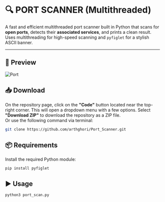 # 🔍 PORT SCANNER (Multithreaded)

A fast and efficient multithreaded port scanner built in Python that scans for **open ports**, detects their **associated services**, and prints a clean result. Uses multithreading for high-speed scanning and `pyfiglet` for a stylish ASCII banner.

---

## 📸 Preview
![Port](https://github.com/user-attachments/assets/027a6860-51b1-4213-9f71-ae0a8285f414)


## 📥 Download

On the repository page, click on the **"Code"** button located near the top-right corner. This will open a dropdown menu with a few options.
Select **"Download ZIP"** to download the repository as a ZIP file.  
Or use the following command via terminal:

```bash
git clone https://github.com/arthghori/Port_Scanner.git
```

## 📦 Requirements

Install the required Python module:

```bash
pip install pyfiglet
```

## ▶️ Usage 

```bash
python3 port_scan.py
```

